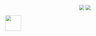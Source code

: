 <p align="center">
  <img src="https://capsule-render.vercel.app/api?text=Hey+Everyone!🕹️&animation=fadeIn&type=waving&color=gradient&height=100"/>
  <img   src="https://media.giphy.com/media/v1.Y2lkPTc5MGI3NjExZW9kN3l0cWtxOGxhdmxud2hrZzR0Z3ltdTNyZ2s0NzFkMTVkdDVlYyZlcD12MV9naWZzX3NlYXJjaCZjdD1n/TgyJebqyMtPrOxiPdk/giphy.gif"/>
</p>
<a href="https://www.instagram.com/moiz_islam.421/">
  <img height="50" src="https://user-images.githubusercontent.com/46517096/166974368-9798f39f-1f46-499c-b14e-81f0a3f83a06.png"/>
</a>
